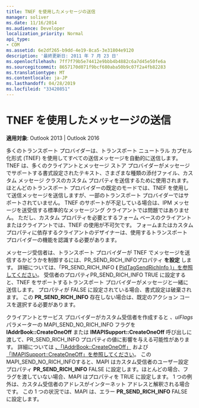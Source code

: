 ```yaml
---
title: TNEF を使用したメッセージの送信
manager: soliver
ms.date: 11/16/2014
ms.audience: Developer
localization_priority: Normal
api_type:
- COM
ms.assetid: 6e2df265-b9dd-4e19-8ca5-3e31804e9120
description: '最終更新日: 2011 年 7 月 23 日'
ms.openlocfilehash: 7ff7f79b5e74412e9bbb4b4882c6a7d45e50fe6a
ms.sourcegitcommit: 8657170d071f9bcf680aba50b9c07f2a4fb82283
ms.translationtype: MT
ms.contentlocale: ja-JP
ms.lasthandoff: 04/28/2019
ms.locfileid: "33420851"
---
```

# <a name="sending-messages-with-tnef"></a>TNEF を使用したメッセージの送信

  
  
**適用対象**: Outlook 2013 | Outlook 2016 
  
多くのトランスポート プロバイダーは、トランスポート ニュートラル カプセル化形式 (TNEF) を使用してすべての送信メッセージを自動的に送信します。 TNEF は、多くのクライアントとメッセージ ストア プロバイダーがメッセージでサポートする書式設定されたテキスト、さまざまな種類の添付ファイル、カスタム メッセージ クラスのカスタム プロパティを送信するために使用されます。 ほとんどのトランスポート プロバイダーの既定のモードでは、TNEF を使用して送信メッセージを送信しますが、一部のトランスポート プロバイダーではサポートされていません。 TNEF のサポートが不足している場合は、IPM メッセージを送受信する標準的なメッセージング クライアントでは問題ではありません。 ただし、カスタム プロパティを必要とするフォーム ベースのクライアントまたはクライアントでは、TNEF の使用が不可欠です。 フォームまたはカスタム プロパティに依存するクライアントのデザイナーは、使用するトランスポート プロバイダーの機能を認識する必要があります。
  
メッセージ受信者は、トランスポート プロバイダーが TNEF でメッセージを送信するかどうかを制御するには、PR_SEND_RICH_INFOプロパティ **を設定** します。 詳細については、「PR_SEND_RICH_INFO **(** [PidTagSendRichInfo )」を参照してください](pidtagsendrichinfo-canonical-property.md)。 受信者のプロパティPR_SEND_RICH_INFO  TRUE に設定すると、TNEF をサポートするトランスポート プロバイダーがメッセージと一緒に送信します。 プロパティが FALSE に設定されている場合、書式設定は破棄されます。 この **PR_SEND_RICH_INFO** 存在しない場合は、既定のアクション コースを選択する必要があります。 
  
クライアントとサービス プロバイダーがカスタム受信者を作成すると _、ulFlags_ パラメーターの MAPI_SEND_NO_RICH_INFO フラグを **IAddrBook::CreateOneOff** または **IMAPISupport::CreateOneOff** 呼び出しに渡して、PR_SEND_RICH_INFO プロパティの値に影響を与える可能性があります。  詳細については [、「IAddrBook::CreateOneOff」](iaddrbook-createoneoff.md) および [「IMAPISupport::CreateOneOff」を参照してください](imapisupport-createoneoff.md)。 このMAPI_SEND_NO_RICH_INFOすると、MAPI はカスタム受信者のユーザー設定プロパティ **PR_SEND_RICH_INFO** FALSE に設定します。ほとんどの場合、フラグを渡していない場合、MAPI はプロパティを TRUE に設定します。 1 つの例外は、カスタム受信者のアドレスがインターネット アドレスと解釈される場合です。 この 1 つの状況では、MAPI は、エラー **PR_SEND_RICH_INFO** FALSE に設定します。 
  

